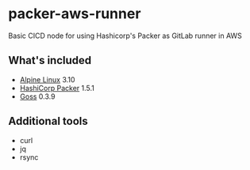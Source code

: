 # packer-aws-runner

Basic CICD node for using Hashicorp's Packer as GitLab runner in AWS

## What's included

* [Alpine Linux](https://alpinelinux.org/) 3.10
* [HashiCorp Packer](https://packer.io/) 1.5.1
* [Goss](https://github.com/aelsabbahy/goss/) 0.3.9


## Additional tools

* curl
* jq
* rsync

